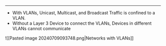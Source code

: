 
---
- With VLANs, Unicast, Multicast, and Broadcast Traffic is confined to a VLAN.
- Without a Layer 3 Device to connect the VLANs, Devices in different VLANs cannot communicate

![[Pasted image 20240709093748.png|Networks with VLANs]]